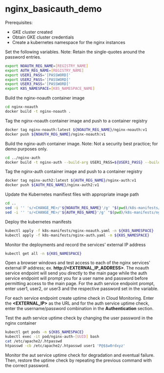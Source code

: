 # nginx_basicauth_demo

Prerequisites:

* GKE cluster created
* Obtain GKE cluster credentials
* Create a kubernetes namespace for the nginx instances

Set the following variables. Note: Retain the single-quotes around the password entries.

```bash
export NOAUTH_REG_NAME=[REGISTRY_NAME]
export AUTH_REG_NAME=[REGISTRY_NAME]
export USER1_PASS='[PASSWORD]'
export USER2_PASS='[PASSWORD]'
export USER3_PASS='[PASSWORD]'
export K8S_NAMESPACE=[K8S_NAMESPACE_NAME]
```

Build the nginx-noauth container image

```bash
cd nginx-noauth
docker build -t nginx-noauth .
```

Tag the nginx-noauth container image and push to a container registry 

```bash
docker tag nginx-noauth:latest ${NOAUTH_REG_NAME}/nginx-noauth:v1 
docker push ${NOAUTH_REG_NAME}/nginx-noauth:v1
```

Build the nginx-auth container image. Note: Not a security best practice; for demo purposes only.

```bash
cd ../nginx-auth
docker build -t nginx-auth --build-arg USER1_PASS=${USER1_PASS} --build-arg USER2_PASS=${USER2_PASS} --build-arg USER3_PASS=${USER3_PASS} .
```

Tag the nginx-auth container image and push to a container registry

```bash
docker tag nginx-auth2:latest ${AUTH_REG_NAME}/nginx-auth:v1
docker push ${AUTH_REG_NAME}/nginx-auth2:v1
```

Update the Kubernetes manifiest files with appropriate image path

```bash
cd ..
sed -i '' 's/<CHANGE_ME>/'${NOAUTH_REG_NAME}'/g' "$(pwd)/k8s-manifests/nginx-noauth.yaml"
sed -i '' 's/<CHANGE_ME>/'${AUTH_REG_NAME}'/g' "$(pwd)/k8s-manifests/nginx-auth.yaml"
```

Deploy the kubernetes manifests

```bash
kubectl apply -f k8s-manifests/nginx-noauth.yaml -n ${K8S_NAMESPACE}
kubectl apply -f k8s-manifests/nginx-auth.yaml -n ${K8S_NAMESPACE}
```

Monitor the deployments and record the services' external IP address

```bash
kubectl get all -n ${K8S_NAMESPACE}
```

Open a browser windows and test access to each of the nginx services' external IP address; ex. **http://<EXTERNAL_IP_ADDRESS>**. The noauth service endpoint will send you directly to the main page while the auth service endpoint will prompt you for a user name and password before permitting access to the main page. For the auth service endpoint prompt, enter user1, user2, or user3 and the respective password set in the variable.  

For each service endpoint create uptime check in Cloud Monitoring. Enter the **<EXTERNAL_IP>** as the URL and for the auth service uptime check, enter the username/password combination in the **Authentication** section.

Test the auth service uptime check by changing the user password in the nginx container

```bash
kubectl get pods -n ${K8S_NAMESPACE}
kubectl exec -it pod/nginx-auth-[UUID] bash
cat /etc/apache2/.htpasswd
htpasswd -cb /etc/apache2/.htpasswd user1 'P@$$w0rdxyz'
```

Monitor the aut service uptime check for degradation and eventual failure. Then, restore the uptime check by repeating the previous command with the correct password.
